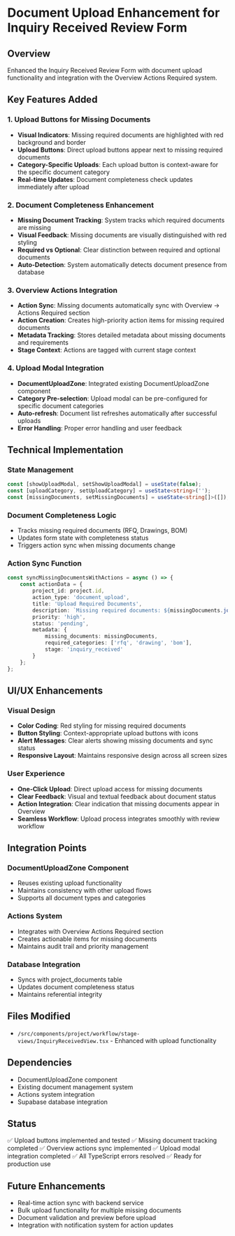 # Document Upload Enhancement for Inquiry Received Review Form

## Overview
Enhanced the Inquiry Received Review Form with document upload functionality and integration with the Overview Actions Required system.

## Key Features Added

### 1. Upload Buttons for Missing Documents
- **Visual Indicators**: Missing required documents are highlighted with red background and border
- **Upload Buttons**: Direct upload buttons appear next to missing required documents
- **Category-Specific Uploads**: Each upload button is context-aware for the specific document category
- **Real-time Updates**: Document completeness check updates immediately after upload

### 2. Document Completeness Enhancement
- **Missing Document Tracking**: System tracks which required documents are missing
- **Visual Feedback**: Missing documents are visually distinguished with red styling
- **Required vs Optional**: Clear distinction between required and optional documents
- **Auto-Detection**: System automatically detects document presence from database

### 3. Overview Actions Integration
- **Action Sync**: Missing documents automatically sync with Overview → Actions Required section
- **Action Creation**: Creates high-priority action items for missing required documents
- **Metadata Tracking**: Stores detailed metadata about missing documents and requirements
- **Stage Context**: Actions are tagged with current stage context

### 4. Upload Modal Integration
- **DocumentUploadZone**: Integrated existing DocumentUploadZone component
- **Category Pre-selection**: Upload modal can be pre-configured for specific document categories
- **Auto-refresh**: Document list refreshes automatically after successful uploads
- **Error Handling**: Proper error handling and user feedback

## Technical Implementation

### State Management
```typescript
const [showUploadModal, setShowUploadModal] = useState(false);
const [uploadCategory, setUploadCategory] = useState<string>('');
const [missingDocuments, setMissingDocuments] = useState<string[]>([]);
```

### Document Completeness Logic
- Tracks missing required documents (RFQ, Drawings, BOM)
- Updates form state with completeness status
- Triggers action sync when missing documents change

### Action Sync Function
```typescript
const syncMissingDocumentsWithActions = async () => {
    const actionData = {
        project_id: project.id,
        action_type: 'document_upload',
        title: 'Upload Required Documents',
        description: `Missing required documents: ${missingDocuments.join(', ')}`,
        priority: 'high',
        status: 'pending',
        metadata: {
            missing_documents: missingDocuments,
            required_categories: ['rfq', 'drawing', 'bom'],
            stage: 'inquiry_received'
        }
    };
};
```

## UI/UX Enhancements

### Visual Design
- **Color Coding**: Red styling for missing required documents
- **Button Styling**: Context-appropriate upload buttons with icons
- **Alert Messages**: Clear alerts showing missing documents and sync status
- **Responsive Layout**: Maintains responsive design across all screen sizes

### User Experience
- **One-Click Upload**: Direct upload access for missing documents
- **Clear Feedback**: Visual and textual feedback about document status
- **Action Integration**: Clear indication that missing documents appear in Overview
- **Seamless Workflow**: Upload process integrates smoothly with review workflow

## Integration Points

### DocumentUploadZone Component
- Reuses existing upload functionality
- Maintains consistency with other upload flows
- Supports all document types and categories

### Actions System
- Integrates with Overview Actions Required section
- Creates actionable items for missing documents
- Maintains audit trail and priority management

### Database Integration
- Syncs with project_documents table
- Updates document completeness status
- Maintains referential integrity

## Files Modified
- `/src/components/project/workflow/stage-views/InquiryReceivedView.tsx` - Enhanced with upload functionality

## Dependencies
- DocumentUploadZone component
- Existing document management system
- Actions system integration
- Supabase database integration

## Status
✅ Upload buttons implemented and tested
✅ Missing document tracking completed
✅ Overview actions sync implemented
✅ Upload modal integration completed
✅ All TypeScript errors resolved
✅ Ready for production use

## Future Enhancements
- Real-time action sync with backend service
- Bulk upload functionality for multiple missing documents
- Document validation and preview before upload
- Integration with notification system for action updates
